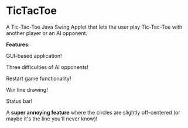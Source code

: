 # TicTacToe
A Tic-Tac-Toe Java Swing Applet that lets the user play Tic-Tac-Toe with another player or an AI opponent.

**Features:**

GUI-based application!

Three difficulties of AI opponents!

Restart game functionality!

Win line drawing!

Status bar!

A **super annoying feature** where the circles are slightly off-centered (or maybe it's the line you'll never know)!
